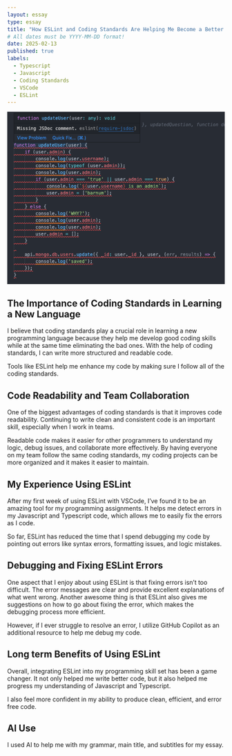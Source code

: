 ```yaml
---
layout: essay
type: essay
title: "How ESLint and Coding Standards Are Helping Me Become a Better Programmer"
# All dates must be YYYY-MM-DD format!
date: 2025-02-13
published: true
labels:
  - Typescript
  - Javascript
  - Coding Standards
  - VSCode
  - ESLint
---
```


<img width="800px" class="rounded float-start pe-4" src="../img/code.png">

## The Importance of Coding Standards in Learning a New Language

I believe that coding standards play a crucial role in learning a new programming language because they help me develop good coding skills while at the same time eliminating the bad ones. With the help of coding standards, I can write more structured and readable code. 

Tools like ESLint help me enhance my code by making sure I follow all of the coding standards. 


## Code Readability and Team Collaboration

One of the biggest advantages of coding standards is that it improves code readability. Continuing to write clean and consistent code is an important skill, especially when I work in teams. 

Readable code makes it easier for other programmers to understand my logic, debug issues, and collaborate more effectively. By having everyone on my team follow the same coding standards, my coding projects can be more organized and it makes it easier to maintain. 


## My Experience Using ESLint

After my first week of using ESLint with VSCode, I’ve found it to be an amazing tool for my programming assignments. It helps me detect errors in my Javascript and Typescript code, which allows me to easily fix the errors as I code. 

So far, ESLint has reduced the time that I spend debugging my code by pointing out errors like syntax errors, formatting issues, and logic mistakes.

## Debugging and Fixing ESLint Errors

One aspect that I enjoy about using ESLint is that fixing errors isn’t too difficult. The error messages are clear and provide excellent explanations of what went wrong. Another awesome thing is that ESLint also gives me suggestions on how to go about fixing the error, which makes the debugging process more efficient. 

However, if I ever struggle to resolve an error, I utilize GitHub Copilot as an additional resource to help me debug my code. 


## Long term Benefits of Using ESLint

Overall, integrating ESLint into my programming skill set has been a game changer. It not only helped me write better code, but it also helped me progress my understanding of Javascript and Typescript. 

I also feel more confident in my ability to produce clean, efficient, and error free code.

## AI Use

I used AI to help me with my grammar, main title, and subtitles for my essay.
